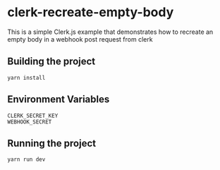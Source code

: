 # clerk-recreate-empty-body

This is a simple Clerk.js example that demonstrates how to recreate an empty body in a webhook post request from clerk

## Building the project
```
yarn install
```
## Environment Variables
```
CLERK_SECRET_KEY
WEBHOOK_SECRET
```
## Running the project
```
yarn run dev
```